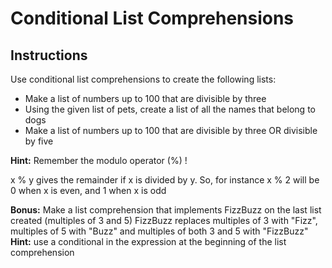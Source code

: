 # Conditional List Comprehensions

## Instructions

Use conditional list comprehensions to create the following lists:

* Make a list of numbers up to 100 that are divisible by three
* Using the given list of pets, create a list of all the names that belong to dogs
* Make a list of numbers up to 100 that are divisible by three OR divisible by five

**Hint:** Remember the modulo operator (%) !

x % y gives the remainder if x is divided by y. So, for instance x % 2 will be 0 when x is even, and 1 when x is odd

**Bonus:** Make a list comprehension that implements FizzBuzz on the last list created (multiples of 3 and 5)
FizzBuzz replaces multiples of 3 with "Fizz", multiples of 5 with "Buzz" and multiples of both 3 and 5 with "FizzBuzz"
**Hint:** use a conditional in the expression at the beginning of the list comprehension